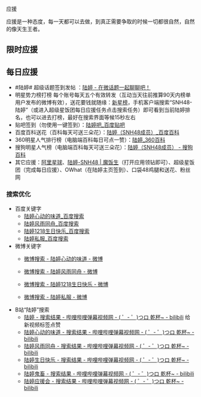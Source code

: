 应援

应援是一种态度，每一天都可以去做，到真正需要争取的时候一切都很自然，自然的像天生王者。

## 限时应援



## 每日应援

- \#陆婷# 超级话题签到发帖 ：[陆婷 - 在微话题一起聊聊吧！](http://weibo.com/p/1008081774e0904c29efe3190815720ccffa6c/super_index)
- 明星势力榜打榜 每个账号每天五个有效转发（互动当天往前推算90天内榜单用户发布的微博有效），送花要钱就随缘：[新星榜](http://t.cn/zOCSLQE)，手机客户端搜索“SNH48-陆婷”（或进入超级星饭团每日应援任务点击搜索任务）即可看到当前陆婷排名，也可以进去打榜，最好在搜索界面等候15秒左右
- 贴吧签到（勿使用一键签到）：[陆婷吧_百度贴吧](http://tieba.baidu.com/f?kw=%E9%99%86%E5%A9%B7)
- 百度百科送花（百科每天可送三朵花）：[陆婷（SNH48成员）_百度百科](http://baike.baidu.com/item/%E9%99%86%E5%A9%B7/13684136)
- 360明星人气排行榜（电脑端百科每日可点一赞）：[陆婷_360百科](http://baike.so.com/doc/582337-616410.html)
- 搜狗明星人气榜（电脑端百科每天可送三朵花）：[陆婷（SNH48成员） - 搜狗百科](http://baike.sogou.com/v154860965.htm?fromTitle=%E9%99%86%E5%A9%B7&ch=ch.bk.amb)
- 其它应援：[阿里星球](http://h.dongting.com/yule/app/fans_community_detail.html?id=54917905&userID=NjA0NjAxMDg2&bu=fans&shareobject=community)、[陆婷-SNH48 | 魔饭生](https://www.morefans.com.cn/star/profile/5860.html)（打开应用领钻即可）、超级星饭团（完成每日应援）、OWhat（在陆婷主页签到）、口袋48鸡腿和送花、粉丝网

### 搜索优化
- 百度关键字
  - [陆婷心动的味道_百度搜索](https://www.baidu.com/s?wd=%E9%99%86%E5%A9%B7%E5%BF%83%E5%8A%A8%E7%9A%84%E5%91%B3%E9%81%93)
  - [陆婷风雨同舟_百度搜索](https://www.baidu.com/s?wd=%E9%99%86%E5%A9%B7%E9%A3%8E%E9%9B%A8%E5%90%8C%E8%88%9F)
  - [陆婷1218生日快乐_百度搜索](https://www.baidu.com/s?wd=%E9%99%86%E5%A9%B71218%E7%94%9F%E6%97%A5%E5%BF%AB%E4%B9%90)
  - [陆婷私服_百度搜索](https://www.baidu.com/s?wd=%E9%99%86%E5%A9%B7%E7%A7%81%E6%9C%8D)
- 微博关键字
  - [微博搜索 - 陆婷心动的味道 - 微博](http://s.weibo.com/weibo/%25E9%2599%2586%25E5%25A9%25B7%25E5%25BF%2583%25E5%258A%25A8%25E7%259A%2584%25E5%2591%25B3%25E9%2581%2593)

  - [微博搜索 - 陆婷风雨同舟 - 微博](http://s.weibo.com/weibo/%25E9%2599%2586%25E5%25A9%25B7%25E9%25A3%258E%25E9%259B%25A8%25E5%2590%258C%25E8%2588%259F)

  - [微博搜索 - 陆婷1218生日快乐 - 微博](http://s.weibo.com/weibo/%25E9%2599%2586%25E5%25A9%25B71218%25E7%2594%259F%25E6%2597%25A5%25E5%25BF%25AB%25E4%25B9%2590)

  - [微博搜索 - 陆婷私服 - 微博](http://s.weibo.com/weibo/%25E9%2599%2586%25E5%25A9%25B7%25E7%25A7%2581%25E6%259C%258D)
- B站“陆婷”搜索
    - [陆婷 - 搜索结果 - 哔哩哔哩弹幕视频网 - ( ゜- ゜)つロ 乾杯~ - bilibili](http://search.bilibili.com/all?keyword=%E9%99%86%E5%A9%B7) 给新视频标签点赞
    - [陆婷心动的味道 - 搜索结果 - 哔哩哔哩弹幕视频网 - ( ゜- ゜)つロ 乾杯~ - bilibili](http://search.bilibili.com/all?keyword=%E9%99%86%E5%A9%B7%E5%BF%83%E5%8A%A8%E7%9A%84%E5%91%B3%E9%81%93)
    - [陆婷风雨同舟 - 搜索结果 - 哔哩哔哩弹幕视频网 - ( ゜- ゜)つロ 乾杯~ - bilibili](http://search.bilibili.com/all?keyword=%E9%99%86%E5%A9%B7%E9%A3%8E%E9%9B%A8%E5%90%8C%E8%88%9F)
    - [陆婷生日快乐 - 搜索结果 - 哔哩哔哩弹幕视频网 - ( ゜- ゜)つロ 乾杯~ - bilibili](http://search.bilibili.com/all?keyword=%E9%99%86%E5%A9%B7%E7%94%9F%E6%97%A5%E5%BF%AB%E4%B9%90)
    - [陆婷鬼畜 - 搜索结果 - 哔哩哔哩弹幕视频网 - ( ゜- ゜)つロ 乾杯~ - bilibili](http://search.bilibili.com/all?keyword=%E9%99%86%E5%A9%B7%E9%AC%BC%E7%95%9C)
    - [陆婷应援会 - 搜索结果 - 哔哩哔哩弹幕视频网 - ( ゜- ゜)つロ 乾杯~ - bilibili](http://search.bilibili.com/all?keyword=%E9%99%86%E5%A9%B7%E5%BA%94%E6%8F%B4%E4%BC%9A)
